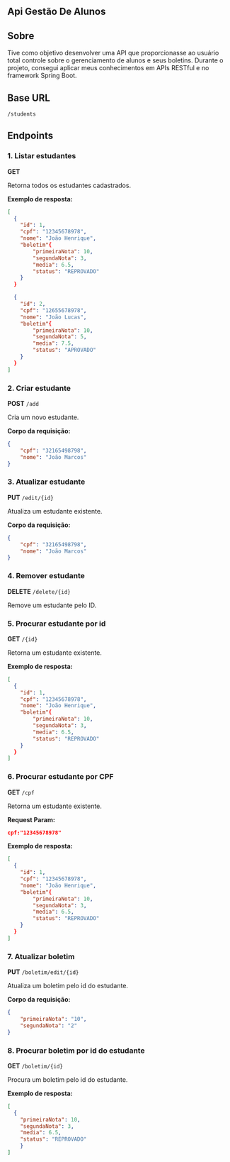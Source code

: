 ## Api Gestão De Alunos

## Sobre

Tive como objetivo desenvolver uma API que proporcionasse ao usuário total controle sobre o gerenciamento de alunos e seus boletins. Durante o projeto, consegui aplicar meus conhecimentos em APIs RESTful e no framework Spring Boot. 

## Base URL

```
/students
```

## Endpoints

### 1. Listar estudantes

**GET** 

Retorna todos os estudantes cadastrados.

**Exemplo de resposta:**
```json
[
  {
    "id": 1,
    "cpf": "12345678978",
    "nome": "João Henrique",
    "boletim"{
        "primeiraNota": 10,
        "segundaNota": 3,
        "media": 6.5,
        "status": "REPROVADO"
    }
  }

  {
    "id": 2,
    "cpf": "12655678978",
    "nome": "João Lucas",
    "boletim"{
        "primeiraNota": 10,
        "segundaNota": 5,
        "media": 7.5,
        "status": "APROVADO"
    }
  }
]
```

### 2. Criar estudante

**POST** `/add`

Cria um novo estudante.

**Corpo da requisição:**
```json
{
    "cpf": "32165498798",
    "nome": "João Marcos"
}
```

### 3. Atualizar estudante

**PUT** `/edit/{id}`

Atualiza um estudante existente.

**Corpo da requisição:**
```json
{
    "cpf": "32165498798",
    "nome": "João Marcos"
}
```

### 4. Remover estudante

**DELETE** `/delete/{id}`

Remove um estudante pelo ID.

### 5. Procurar estudante por id

**GET** `/{id}`

Retorna um estudante existente.

**Exemplo de resposta:**
```json
[
  {
    "id": 1,
    "cpf": "12345678978",
    "nome": "João Henrique",
    "boletim"{
        "primeiraNota": 10,
        "segundaNota": 3,
        "media": 6.5,
        "status": "REPROVADO"
    }
  }
]
```

### 6. Procurar estudante por CPF

**GET** `/cpf`

Retorna um estudante existente.

**Request Param:**
```json
cpf:"12345678978"
```

**Exemplo de resposta:**
```json
[
  {
    "id": 1,
    "cpf": "12345678978",
    "nome": "João Henrique",
    "boletim"{
        "primeiraNota": 10,
        "segundaNota": 3,
        "media": 6.5,
        "status": "REPROVADO"
    }
  }
]
```
### 7. Atualizar boletim

**PUT** `/boletim/edit/{id}`

Atualiza um boletim pelo id do estudante.

**Corpo da requisição:**
```json
{
    "primeiraNota": "10",
    "segundaNota": "2"
}
```

### 8. Procurar boletim por id do estudante

**GET** `/boletim/{id}`

Procura um boletim pelo id do estudante.

**Exemplo de resposta:**
```json
[
  {
    "primeiraNota": 10,
    "segundaNota": 3,
    "media": 6.5,
    "status": "REPROVADO"
    }
]


